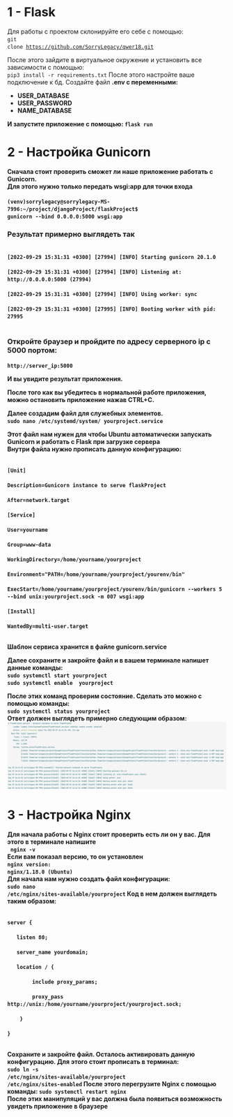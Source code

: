 1 - Flask
===============
Для работы с проектом склонируйте его себе с помощью:<br>
<code>git clone https://github.com/SorryLegacy/qwer18.git</code>

После этого зайдите в виртуальное окружение и установить все зависимости с помощью:<br>
<code>pip3 install -r requirements.txt</code>
После этого настройте ваше подключение к бд.
Создайте файл <strong>.env</storng> с переменными:
<ul>
<li>
USER_DATABASE
</li>
<li>
USER_PASSWORD
</li>
<li>
NAME_DATABASE
</li>
</ul>
И запустите приложение с помощью:
<code>flask run</code>

2 - Настройка Gunicorn  
===============
Сначала стоит проверить сможет ли наше приложение работать с Gunicorn.<br>
Для этого нужно только передать <strong>wsgi:app</strong> для точки входа <br>
<code>
(venv)sorrylegacy@sorrylegacy-MS-7996:~/project/djangoProject/flaskProject$ gunicorn --bind 0.0.0.0:5000 wsgi:app<br></code>

<h3>Результат примерно выглядеть так</h3>
<code>
[2022-09-29 15:31:31 +0300] [27994] [INFO] Starting gunicorn 20.1.0 <br>
[2022-09-29 15:31:31 +0300] [27994] [INFO] Listening at: http://0.0.0.0:5000 (27994) <br>
[2022-09-29 15:31:31 +0300] [27994] [INFO] Using worker: sync <br>
[2022-09-29 15:31:31 +0300] [27995] [INFO] Booting worker with pid: 27995
 </code>

<h3>Откройте браузер и пройдите по адресу серверного ip с 5000 портом:<br></h3>
<p><code>http://server_ip:5000</code></p>
И вы увидите результат приложения. 

<p>После того как вы убедитесь в нормальной работе приложения, можно остановить приложение нажав  <strong>CTRL+C</strong>.</p>

<p>Далее создадим файл для служебных элементов.<br>
<code>sudo nano /etc/systemd/system/ <strong>yourproject</strong>.service</code></p>
Этот файл нам нужен для чтобы Ubuntu автоматически запускать Gunicorn и работать с Flask при загрузке сервера<br>
Внутри файла нужно прописать данную конфигурацию:
<p>
<code>
[Unit]<br>
Description=Gunicorn instance to serve flaskProject<br>
After=network.target <br>
[Service]<br>
User=<strong>yourname</strong><br>
Group=www-data<br>
WorkingDirectory=/home/<strong>yourname</strong>/<strong>yourproject</strong><br>
Environment="PATH=/home/<strong>yourname</strong>/<strong>yourproject</strong>/<strong>yourenv</strong>/bin"<br>
ExecStart=/home/<strong>yourname</strong>/<strong>yourproject</strong>/<strong>yourenv</strong>/bin/gunicorn --workers 5 --bind unix:yourproject.sock -m 007 wsgi:app<br>
[Install]<br>
WantedBy=multi-user.target<br>
</code>
</p>
Шаблон сервиса хранится в файле <strong>gunicorn.service </strong>

<p>
Далее сохраните и закройте файл и в вашем терминале напишет данные команды:<br>
<code>sudo systemctl start <strong>yourproject</strong></code><br>
<code>sudo systemctl enable  <strong>yourproject</strong></code>
</p>
После этих команд проверим состояние. Сделать это можно с помощью команды:<br>
<code>sudo systemctl status <strong>yourproject</strong></code><br>
Ответ должен выглядеть примерно следующим образом:<br>
<img src="media/gunicorn.png" alt="result gunicorn"/>

3 - Настройка Nginx
===============
Для начала работы с <strong>Nginx</strong> стоит проверить есть ли он у вас. Для этого в терминале напишите<br>
<code> nginx -v </code><br>
Если вам показал версию, то он установлен<br>
<code>nginx version: nginx/1.18.0 (Ubuntu)</code><br>
Для начала нам нужно создать файл конфигурации:<br>
<code>sudo nano /etc/nginx/sites-available/<strong>yourproject</strong></code>
Код в нем должен выглядеть таким образом:<br>
<p>
<code>
server {<br>
   listen 80;<br>
   server_name <strong>yourdomain</strong>;<br> 
   location / {<br>
        include proxy_params;<br>
        proxy_pass http://unix:/home/<strong>yourname</strong>/<strong>yourproject</strong>/<strong>yourproject.sock</strong>;<br>
    }<br>
}<br>
</code>
</p>

Сохраните и закройте файл. Осталось активировать данную конфигурацию.
Для этого стоит прописать в терминал:<br>
<code>sudo ln -s /etc/nginx/sites-available/<strong>yourproject</strong> /etc/nginx/sites-enabled</code>
После этого перегрузите Nginx с помощью команды:
<code>sudo systemctl restart nginx </code><br>
После этих манипуляций у вас должна была появиться возможность увидеть приложение в браузере